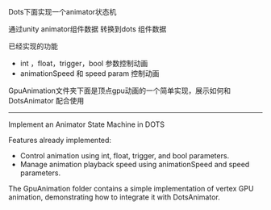 Dots下面实现一个animator状态机


通过unity animator组件数据 转换到dots 组件数据


已经实现的功能
- int ，float，trigger，bool 参数控制动画
- animationSpeed 和 speed param 控制动画


GpuAnimation文件夹下面是顶点gpu动画的一个简单实现，展示如何和DotsAnimator 配合使用

---

Implement an Animator State Machine in DOTS

Features already implemented:

- Control animation using int, float, trigger, and bool parameters.
- Manage animation playback speed using animationSpeed and speed parameters.


The GpuAnimation folder contains a simple implementation of vertex GPU animation, demonstrating how to integrate it with DotsAnimator.